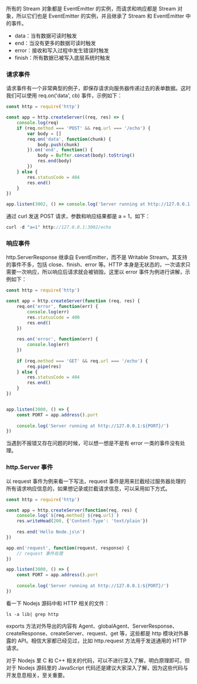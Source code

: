 所有的 Stream 对象都是 EventEmitter 的实例，而请求和响应都是 Stream 对象，所以它们也是 EventEmitter 的实例，并且继承了 Stream 和 EventEmitter 中的事件。

- data：当有数据可读时触发
- end：当没有更多的数据可读时触发
- error：接收和写入过程中发生错误时触发
- finish：所有数据已被写入底层系统时触发

### 请求事件

请求事件有一个非常典型的例子，即保存请求向服务器传递过去的表单数据。这时我们可以使用 req.on('data', cb) 事件，示例如下：

```javascript
const http = require('http')

const app = http.createServer((req, res) => {
    console.log(req)
    if (req.method === 'POST' && req.url === '/echo') {
        var body = []
        req.on('data', function(chunk) {
            body.push(chunk)
        }).on('end', function() {
            body = Buffer.concat(body).toString()
            res.end(body)
        })
    } else {
        res.statusCode = 404
        res.end()
    }
})

app.listen(3002, () => console.log('Server running at http://127.0.0.1:${app.address().port}/'))
```

通过 curl 发送 POST 请求，参数和响应结果都是 a = 1，如下：

```javascript
curl -d "a=1" http://127.0.0.1:3002/echo
```

### 响应事件

http.ServerResponse 继承自 EventEmitter，而不是 Writable Stream。其支持的事件不多，包括 close、finish、error 等。HTTP 本身是无状态的，一次请求只需要一次响应，所以响应后请求就会被销毁。这里以 error 事件为例进行讲解，示例如下：

```javascript
const http = require('http')

const app = http.createServer(function (req, res) {
    req.on('error', function(err) {
        console.log(err)
        res.statusCode = 400
        res.end()
    })
    
    res.on('error', function(err) {
        console.log(err)
    })
    
    if (req.method === 'GET' && req.url === '/echo') {
        req.pipe(res)
    } else {
        res.statusCode = 404
        res.end()
    }
})


app.listen(3000, () => {
    const PORT = app.address().port
    
    console.log('Server running at http://127.0.0.1:${PORT}/')
})
```

当遇到不报错又存在问题的时候，可以想一想是不是有 error 一类的事件没有处理。

### http.Server 事件

以 request 事件为例来看一下写法，request 事件是用来拦截经过服务器处理的所有请求响应信息的，如果想记录或拦截请求信息，可以采用如下方式。

```javascript
const http = require('http')

const app = http.createServer(function(req, res) {
    console.log(`${req.method} ${req.url}`)
    res.writeHead(200, {'Content-Type': 'text/plain'})
    
    res.end('Hello Node.js\n')
})

app.on('request', function(request, response) {
    // request 事件处理
})

app.listen(3000, () => {
    const PORT = app.address().port
    
    console.log('Server running at http://127.0.0.1:${PORT}/')
})
```

看一下 Nodejs 源码中和 HTTP 相关的文件：

```
ls -a lib| grep http
```

exports 方法对外导出的内容有 Agent、globalAgent、ServerResponse、createResponse、createServer、request、get 等，这些都是 http 模块对外暴露的 API。相信大家都已经见过，比如 http.request 方法用于发送通用的 HTTP 请求。

对于 Nodejs 里 C 和 C++ 相关的代码，可以不进行深入了解，明白原理即可。但对于 Nodejs 源码里的 JavaScript 代码还是建议大家深入了解，因为这些代码与开发息息相关，至关重要。